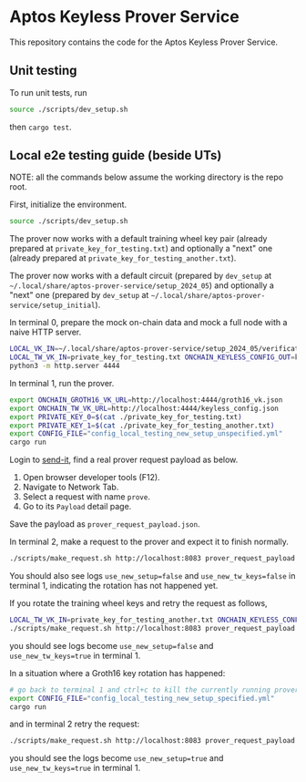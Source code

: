 # Aptos Keyless Prover Service

This repository contains the code for the Aptos Keyless Prover Service.

## Unit testing

To run unit tests, run 

```bash
source ./scripts/dev_setup.sh
```

then `cargo test`. 

## Local e2e testing guide (beside UTs)

NOTE: all the commands below assume the working directory is the repo root.

First, initialize the environment.
```bash
source ./scripts/dev_setup.sh
```

The prover now works with a default training wheel key pair (already prepared at `private_key_for_testing.txt`)
and optionally a "next" one (already prepared at `private_key_for_testing_another.txt`).

The prover now works with a default circuit (prepared by `dev_setup` at `~/.local/share/aptos-prover-service/setup_2024_05`)
and optionally a "next" one (prepared by `dev_setup` at `~/.local/share/aptos-prover-service/setup_initial`).

In terminal 0, prepare the mock on-chain data and mock a full node with a naive HTTP server.
```bash
LOCAL_VK_IN=~/.local/share/aptos-prover-service/setup_2024_05/verification_key.json ONCHAIN_VK_OUT=groth16_vk.json cargo test groth16_vk_rewriter
LOCAL_TW_VK_IN=private_key_for_testing.txt ONCHAIN_KEYLESS_CONFIG_OUT=keyless_config.json cargo test tw_vk_rewriter
python3 -m http.server 4444
```

In terminal 1, run the prover.
```bash
export ONCHAIN_GROTH16_VK_URL=http://localhost:4444/groth16_vk.json
export ONCHAIN_TW_VK_URL=http://localhost:4444/keyless_config.json
export PRIVATE_KEY_0=$(cat ./private_key_for_testing.txt) 
export PRIVATE_KEY_1=$(cat ./private_key_for_testing_another.txt)
export CONFIG_FILE="config_local_testing_new_setup_unspecified.yml" 
cargo run
```

Login to [send-it](https://send-it.aptoslabs.com/home/), find a real prover request payload as below.
1. Open browser developer tools (F12).
2. Navigate to Network Tab.
3. Select a request with name `prove`.
4. Go to its `Payload` detail page.

Save the payload as `prover_request_payload.json`.

In terminal 2, make a request to the prover and expect it to finish normally.
```bash
./scripts/make_request.sh http://localhost:8083 prover_request_payload.json
```
You should also see logs `use_new_setup=false` and `use_new_tw_keys=false` in terminal 1,
indicating the rotation has not happened yet.


If you rotate the training wheel keys and retry the request as follows,
```bash
LOCAL_TW_VK_IN=private_key_for_testing_another.txt ONCHAIN_KEYLESS_CONFIG_OUT=keyless_config.json cargo test tw_vk_rewriter
./scripts/make_request.sh http://localhost:8083 prover_request_payload.json
```
you should see logs become `use_new_setup=false` and `use_new_tw_keys=true` in terminal 1.

In a situation where a Groth16 key rotation has happened:
```bash
# go back to terminal 1 and ctrl+c to kill the currently running prover.
export CONFIG_FILE="config_local_testing_new_setup_specified.yml"
cargo run
```
and in terminal 2 retry the request:
```bash
./scripts/make_request.sh http://localhost:8083 prover_request_payload.json
```
you should see the logs become `use_new_setup=true` and `use_new_tw_keys=true` in terminal 1.
